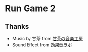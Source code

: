 # Run Game 2

## Thanks

- Music by 甘茶 from [甘茶の音楽工房](https://amachamusic.chagasi.com/)
- Sound Effect from [効果音ラボ](https://soundeffect-lab.info/)
